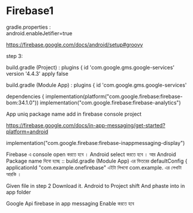 # Firebase1

gradle.properties     :   
android.enableJetifier=true



https://firebase.google.com/docs/android/setup#groovy 

step 3:


build.gradle (Project) : 
plugins { 
id 'com.google.gms.google-services' version '4.4.3' apply false


build.gradle (Module App) : 
plugins { 
id 'com.google.gms.google-services'


dependencies {
implementation(platform("com.google.firebase:firebase-bom:34.1.0"))
implementation("com.google.firebase:firebase-analytics")

App uniq package name add in firebase console project

https://firebase.google.com/docs/in-app-messaging/get-started?platform=android

 implementation("com.google.firebase:firebase-inappmessaging-display")


 Firebase এ console open করতে হবে । Android select করতে হবে । আর Android Package name দিবো হচ্ছে :: build.gradle (Module App) এর ভিতরের 
 defaultConfig {
        applicationId "com.example.onefirebase"  এইটা লিখবো com.example. এর লেখাটা আরকি । 

 Given file in step 2 Download it.
 Android to Project shift And phaste into in app folder

 

 Google Api firebase in app messaging Enable করতে হবে

